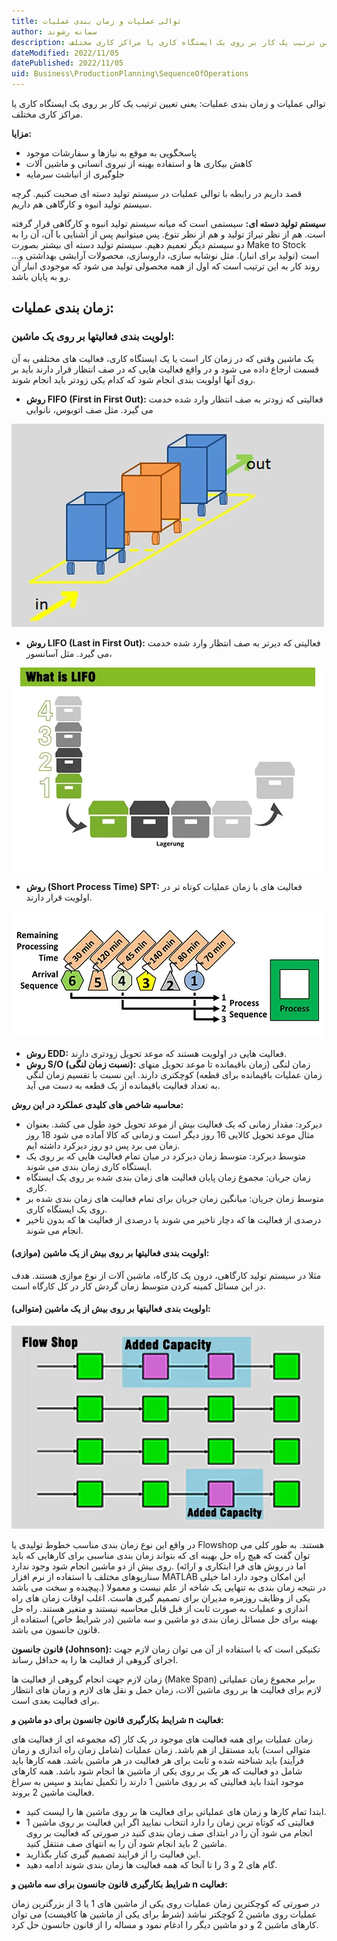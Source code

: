 ```yaml
---
title: توالی عملیات و زمان بندی عملیات
author: سمانه رشوند  
description: یعنی تعیین ترتیب یک کار بر روی یک ایستگاه کاری یا مراکز کاری مختلف
dateModified: 2022/11/05 
datePublished: 2022/11/05
uid: Business\ProductionPlanning\SequenceOfOperations
---
```


توالی عملیات و زمان بندی عملیات: یعنی تعیین ترتیب یک کار بر روی یک ایستگاه کاری یا مراکز کاری مختلف.

**مزایا:**
*	پاسخگویی به موقع به نیازها و سفارشات موجود
*	کاهش بیکاری ها و استفاده بهینه از نیروی انسانی و ماشین آلات
*	جلوگیری از انباشت سرمایه

قصد داریم در رابطه با توالی عملیات در سیستم تولید دسته ای صحبت کنیم. گرچه سیستم تولید انبوه و کارگاهی هم داریم. 

**سیستم تولید دسته ای:** سیستمی است که میانه سیستم تولید انبوه و کارگاهی قرار گرفته است. هم از نظر تیراژ تولید و هم از نظر تنوع. پس میتوانیم پس از آشنایی با آن، آن را به دو سیستم دیگر تعمیم دهیم.
سیستم تولید دسته ای بیشتر بصورت Make to Stock است (تولید برای انبار). مثل نوشابه سازی، داروسازی، محصولات آرایشی بهداشتی و...
روند کار به این ترتیب است که اول از همه محصولی تولید می شود که موجودی انبار آن رو به پایان باشد. 


## زمان بندی عملیات:

### اولویت بندی فعالیتها بر روی یک ماشین:

یک ماشین وقتی که در زمان کار است یا یک ایستگاه کاری، فعالیت های مختلفی به آن قسمت ارجاع داده می شود و در واقع فعالیت هایی که در صف انتظار قرار دارند باید بر روی آنها اولویت بندی انجام شود که کدام یکی زودتر باید انجام شوند.

*   **روش FIFO (First in First Out):** فعالیتی که زودتر به صف انتظار وارد شده خدمت می گیرد. مثل صف اتوبوس، نانوایی

![FIFO](./Images/FIFO.webp)

*   **روش LIFO (Last in First Out):** فعالیتی که دیرتر به صف انتظار وارد شده خدمت می گیرد. مثل آسانسور، 

![LIFO](./Images/LIFO.webp)

*   **روش (Short Process Time) SPT:** فعالیت های با زمان عملیات کوتاه تر در اولویت قرار دارند.

![SPT](./Images/SPT.webp)

*   **روش EDD:** فعالیت هایی در اولویت هستند که موعد تحویل زودتری دارند.
*   **روش S/O (نسبت زمان لنگی):** زمان لنگی (زمان باقیمانده تا موعد تحویل منهای زمان عملیات باقیمانده برای قطعه) کوچکتری دارند. این نسبت با تقسیم زمان لنگی به تعداد فعالیت باقیمانده از یک قطعه به دست می آید.

**محاسبه شاخص های کلیدی عملکرد در این روش:**

*	دیرکرد: مقدار زمانی که یک فعالیت بیش از موعد تحویل خود طول می کشد. بعنوان مثال موعد تحویل کالایی 16 روز دیگر است و زمانی که کالا آماده می شود 18 روز زمان می برد پس دو روز دیرکرد داشته ایم.
*	متوسط دیرکرد: متوسط زمان دیرکرد در میان تمام فعالیت هایی که بر روی یک ایستگاه کاری زمان بندی می شوند.
*	زمان جریان: مجموع زمان پایان فعالیت های زمان بندی شده بر روی یک ایستگاه کاری.
*	متوسط زمان جریان: میانگین زمان جریان برای تمام فعالیت های زمان بندی شده بر روی یک ایستگاه کاری.
*	درصدی از فعالیت ها که دچار تاخیر می شوند یا درصدی از فعالیت ها که بدون تاخیر انجام می شوند.

#### اولویت بندی فعالیتها بر روی بیش از یک ماشین (موازی):

مثلا در سیستم تولید کارگاهی، درون یک کارگاه، ماشین آلات از نوع موازی هستند. هدف در این مسائل کمینه کردن متوسط زمان گردش کار در کل کارگاه است.


#### اولویت بندی فعالیتها بر روی بیش از یک ماشین (متوالی):

![Flowshop](./Images/FlowShop.webp)

در واقع این نوع زمان بندی مناسب خطوط تولیدی یا Flowshop هستند.
به طور کلی می توان گفت که هیچ راه حل بهینه ای که بتواند زمان بندی مناسبی برای کارهایی که باید روی بیش از دو ماشین انجام شود وجود ندارد. (اما در روش های فرا ابتکاری و ارائه سناریوهای مختلف با استفاده از نرم افزار MATLAB این امکان وجود دارد اما خیلی پیچیده و سخت می باشد.)
در نتیجه زمان بندی به تنهایی یک شاخه از علم نیست و معمولا یکی از وظایف روزمره مدیران برای تصمیم گیری هاست. اغلب اوقات زمان های راه اندازی و عملیات به صورت ثابت از قبل قابل محاسبه نیستند و متغیر هستند.
راه حل بهینه برای حل مسائل زمان بندی دو ماشین و سه ماشین (در شرایط خاص) استفاده از قانون جانسون می باشد.


**قانون جانسون (Johnson):** تکنیکی است که با استفاده از آن می توان زمان لازم جهت اجرای گروهی از فعالیت ها را به حداقل رساند. 

زمان لازم جهت انجام گروهی از فعالیت ها (Make Span)
برابر مجموع زمان عملیاتی لازم برای فعالیت ها بر روی ماشین آلات، زمان حمل و نقل های لازم و زمان های انتظار برای فعالیت بعدی است.


**شرایط بکارگیری قانون جانسون برای دو ماشین و n فعالیت:**

زمان عملیات برای همه فعالیت های موجود در یک کار (که مجموعه ای از فعالیت های متوالی است) باید مستقل از هم باشد. 
زمان عملیات (شامل زمان راه اندازی و زمان فرآیند) باید شناخته شده و ثابت برای هر فعالیت در هر ماشین باشد.
همه کارها باید شامل دو فعالیت که هر یک بر روی یکی از ماشین ها انجام شود باشد.
همه کارهای موجود ابتدا باید فعالیتی که بر روی ماشین 1 دارند را تکمیل نمایند و سپس به سراغ فعالیت ماشین 2 بروند.


*	ابتدا تمام کارها و زمان های عملیاتی برای فعالیت ها بر روی ماشین ها را لیست کنید.
*	فعالیتی که کوتاه ترین زمان را دارد انتخاب نمایید اگر این فعالیت بر روی ماشین 1 انجام می شود آن را در ابتدای صف زمان بندی کنید در صورتی که فعالیت بر روی ماشین 2 باید انجام شود آن را به انتهای صف منتقل کنید.
*	این فعالیت را از فرایند تصمیم گیری کنار بگذارید.
*	گام های 2 و 3 را تا آنجا که همه فعالیت ها زمان بندی شوند ادامه دهید.

**شرایط بکارگیری قانون جانسون برای سه ماشین و n فعالیت:**

در صورتی که کوچکترین زمان عملیات روی یکی از ماشین های 1 یا 3 از بزرگترین زمان عملیات روی ماشین 2 کوچکتر نباشد (شرط برای یکی از ماشین ها کافیست) می توان کارهای ماشین 2 و دو ماشین دیگر را ادغام نمود و مساله را از قانون جانسون حل کرد.


